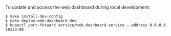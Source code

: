 To update and access the web dashboard during local development:

```
$ make install-dev-config
$ make deploy-web-dashboard-dev
$ kubectl port-forward service/web-dashboard-service --address 0.0.0.0 50123:80
```
